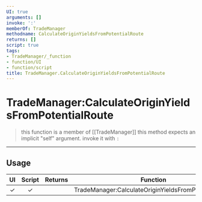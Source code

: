 ```yaml
---
UI: true
arguments: []
invoke: ':'
memberOf: TradeManager
methodname: CalculateOriginYieldsFromPotentialRoute
returns: []
script: true
tags:
- TradeManager/_function
- function/UI
- function/script
title: TradeManager.CalculateOriginYieldsFromPotentialRoute
---
```

# TradeManager:CalculateOriginYieldsFromPotentialRoute
> this function is a member of [[TradeManager]]
> this method expects an implicit "self" argument. invoke it with `:`
-----
## Usage
|  UI | Script | Returns | Function | Arguments |
|:---:|:------:|-------:|:--------:|:---------|
|✓|✓||TradeManager:CalculateOriginYieldsFromPotentialRoute||
